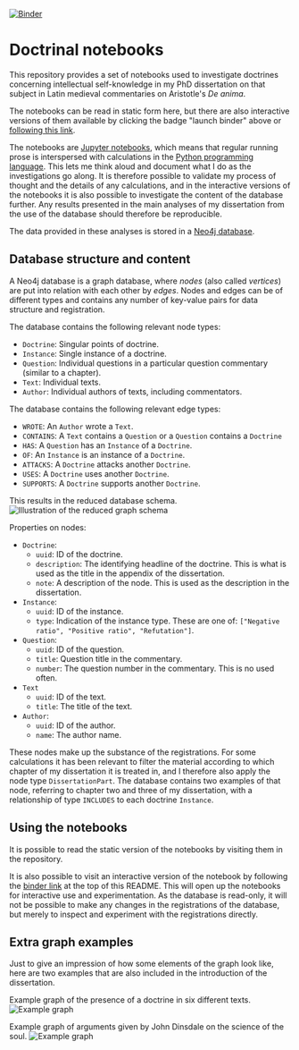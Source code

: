 [![Binder](https://mybinder.org/badge.svg)](https://mybinder.org/v2/gh/stenskjaer/notebooks/master)

# Doctrinal notebooks

This repository provides a set of notebooks used to investigate doctrines
concerning intellectual self-knowledge in my PhD dissertation on that subject in
Latin medieval commentaries on Aristotle's *De anima*. 

The notebooks can be read in static form here, but there are also interactive
versions of them available by clicking the badge "launch binder" above or
[following this link](https://mybinder.org/v2/gh/stenskjaer/notebooks/master).

The notebooks are [Jupyter notebooks](https://jupyter.org/), which means that
regular running prose is interspersed with calculations in the [Python
programming language](https://python.org). This lets me think aloud and document
what I do as the investigations go along. It is therefore possible to validate
my process of thought and the details of any calculations, and in the
interactive versions of the notebooks it is also possible to investigate the
content of the database further. Any results presented in the main analyses of
my dissertation from the use of the database should therefore be reproducible.

The data provided in these analyses is stored in a [Neo4j
database](https://neo4j.com/).

## Database structure and content

A Neo4j database is a graph database, where *nodes* (also called *vertices*) are
put into relation with each other by *edges*. Nodes and edges can be of
different types and contains any number of key-value pairs for data structure
and registration.

The database contains the following relevant node types:

- `Doctrine`: Singular points of doctrine.
- `Instance`: Single instance of a doctrine.
- `Question`: Individual questions in a particular question commentary (similar
  to a chapter).
- `Text`: Individual texts.
- `Author`: Individual authors of texts, including commentators.

The database contains the following relevant edge types:

- `WROTE`: An `Author` wrote a `Text`.
- `CONTAINS`: A `Text` contains a `Question` or a `Question` contains a
  `Doctrine`
- `HAS`: A `Question` has an `Instance` of a `Doctrine`.
- `OF`: An `Instance` is an instance of a `Doctrine`.
- `ATTACKS`: A `Doctrine` attacks another `Doctrine`.
- `USES`: A `Doctrine` uses another `Doctrine`.
- `SUPPORTS`: A `Doctrine` supports another `Doctrine`.

This results in the reduced database schema.
![Illustration of the reduced graph schema](/graphics/db-schema.png "Graph
schema illustration")

Properties on nodes:
- `Doctrine`: 
  - `uuid`: ID of the doctrine.
  - `description`: The identifying headline of the doctrine. This is what is
    used as the title in the appendix of the dissertation.
  - `note`: A description of the node. This is used as the description in the
    dissertation. 
- `Instance`:
  - `uuid`: ID of the instance.
  - `type`: Indication of the instance type. These are one of: `["Negative
    ratio", "Positive ratio", "Refutation"]`.
- `Question`:
  - `uuid`: ID of the question.
  - `title`: Question title in the commentary.
  - `number`: The question number in the commentary. This is no used often.
- `Text`
  - `uuid`: ID of the text.
  - `title`: The title of the text.
- `Author`:
  - `uuid`: ID of the author.
  - `name`: The author name.

These nodes make up the substance of the registrations. For some calculations it
has been relevant to filter the material according to which chapter of my
dissertation it is treated in, and I therefore also apply the node type
`DissertationPart`. The database contains two examples of that node, referring
to chapter two and three of my dissertation, with a relationship of type
`INCLUDES` to each doctrine `Instance`.

## Using the notebooks

It is possible to read the static version of the notebooks by visiting them in
the repository.

It is also possible to visit an interactive version of the notebook by following
the 
[binder link](https://mybinder.org/v2/gh/stenskjaer/notebooks/master) at the top
of this README. This will open up the notebooks for interactive use and
experimentation. As the database is read-only, it will not be possible to make
any changes in the registrations of the database, but merely to inspect and
experiment with the registrations directly.

## Extra graph examples

Just to give an impression of how some elements of the graph look like, here are
two examples that are also included in the introduction of the dissertation.

Example graph of the presence of a doctrine in six different texts.
![Example graph](/graphics/example-graph-six-uses-of-doctrine.png "Graph
schema example")

Example graph of arguments given by John Dinsdale on the science of the soul.
![Example graph](/graphics/example-graph-dinsdale-argument.png "Graph
schema example")


